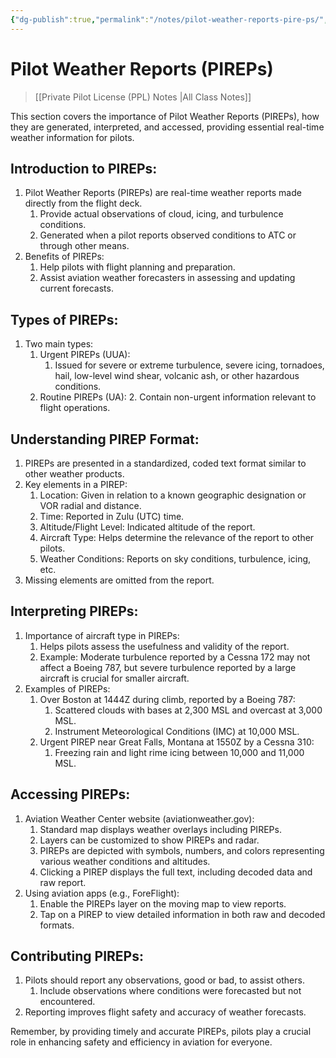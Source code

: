 ```yaml
---
{"dg-publish":true,"permalink":"/notes/pilot-weather-reports-pire-ps/","title":"Pilot Weather Reports (PIREPs)","tags":["aviation","classnotes"]}
---
```



# Pilot Weather Reports (PIREPs)
> [[Private Pilot License (PPL) Notes \|All Class Notes]]

This section covers the importance of Pilot Weather Reports (PIREPs), how they are generated, interpreted, and accessed, providing essential real-time weather information for pilots.

## Introduction to PIREPs:

1. Pilot Weather Reports (PIREPs) are real-time weather reports made directly from the flight deck.
    1. Provide actual observations of cloud, icing, and turbulence conditions.
    2. Generated when a pilot reports observed conditions to ATC or through other means.
2. Benefits of PIREPs:
    1. Help pilots with flight planning and preparation.
    2. Assist aviation weather forecasters in assessing and updating current forecasts.

## Types of PIREPs:

1. Two main types:
    1. Urgent PIREPs (UUA):
        1. Issued for severe or extreme turbulence, severe icing, tornadoes, hail, low-level wind shear, volcanic ash, or other hazardous conditions.
    2. Routine PIREPs (UA):
        2. Contain non-urgent information relevant to flight operations.

## Understanding PIREP Format:

1. PIREPs are presented in a standardized, coded text format similar to other weather products.
2. Key elements in a PIREP:
    1. Location: Given in relation to a known geographic designation or VOR radial and distance.
    2. Time: Reported in Zulu (UTC) time.
    3. Altitude/Flight Level: Indicated altitude of the report.
    4. Aircraft Type: Helps determine the relevance of the report to other pilots.
    5. Weather Conditions: Reports on sky conditions, turbulence, icing, etc.
3. Missing elements are omitted from the report.

## Interpreting PIREPs:

1. Importance of aircraft type in PIREPs:
    1. Helps pilots assess the usefulness and validity of the report.
    2. Example: Moderate turbulence reported by a Cessna 172 may not affect a Boeing 787, but severe turbulence reported by a large aircraft is crucial for smaller aircraft.
2. Examples of PIREPs:
    1. Over Boston at 1444Z during climb, reported by a Boeing 787:
        1. Scattered clouds with bases at 2,300 MSL and overcast at 3,000 MSL.
        2. Instrument Meteorological Conditions (IMC) at 10,000 MSL.
    2. Urgent PIREP near Great Falls, Montana at 1550Z by a Cessna 310:
        1. Freezing rain and light rime icing between 10,000 and 11,000 MSL.

## Accessing PIREPs:

1. Aviation Weather Center website (aviationweather.gov):
    1. Standard map displays weather overlays including PIREPs.
    2. Layers can be customized to show PIREPs and radar.
    3. PIREPs are depicted with symbols, numbers, and colors representing various weather conditions and altitudes.
    4. Clicking a PIREP displays the full text, including decoded data and raw report.
2. Using aviation apps (e.g., ForeFlight):
    1. Enable the PIREPs layer on the moving map to view reports.
    2. Tap on a PIREP to view detailed information in both raw and decoded formats.

## Contributing PIREPs:

1. Pilots should report any observations, good or bad, to assist others.
    1. Include observations where conditions were forecasted but not encountered.
2. Reporting improves flight safety and accuracy of weather forecasts.

Remember, by providing timely and accurate PIREPs, pilots play a crucial role in enhancing safety and efficiency in aviation for everyone.